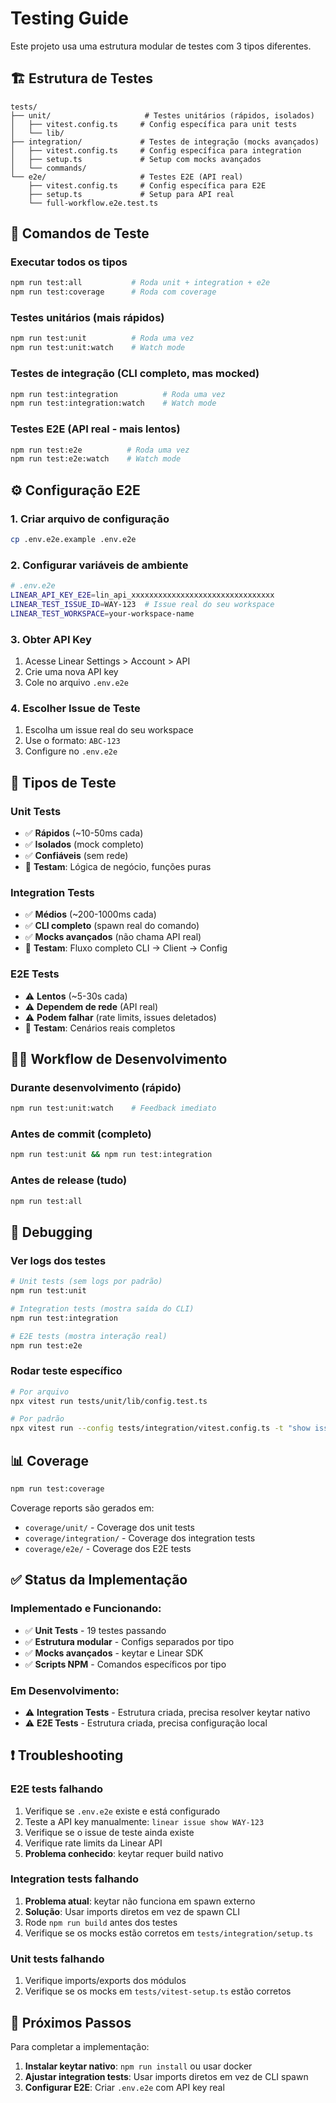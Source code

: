 # Testing Guide

Este projeto usa uma estrutura modular de testes com 3 tipos diferentes.

## 🏗️ Estrutura de Testes

```
tests/
├── unit/                     # Testes unitários (rápidos, isolados)
│   ├── vitest.config.ts     # Config específica para unit tests
│   └── lib/
├── integration/             # Testes de integração (mocks avançados)
│   ├── vitest.config.ts     # Config específica para integration
│   ├── setup.ts             # Setup com mocks avançados
│   └── commands/
└── e2e/                     # Testes E2E (API real)
    ├── vitest.config.ts     # Config específica para E2E
    ├── setup.ts             # Setup para API real
    └── full-workflow.e2e.test.ts
```

## 🚀 Comandos de Teste

### Executar todos os tipos
```bash
npm run test:all           # Roda unit + integration + e2e
npm run test:coverage      # Roda com coverage
```

### Testes unitários (mais rápidos)
```bash
npm run test:unit          # Roda uma vez
npm run test:unit:watch    # Watch mode
```

### Testes de integração (CLI completo, mas mocked)
```bash
npm run test:integration          # Roda uma vez
npm run test:integration:watch    # Watch mode
```

### Testes E2E (API real - mais lentos)
```bash
npm run test:e2e          # Roda uma vez
npm run test:e2e:watch    # Watch mode
```

## ⚙️ Configuração E2E

### 1. Criar arquivo de configuração
```bash
cp .env.e2e.example .env.e2e
```

### 2. Configurar variáveis de ambiente
```bash
# .env.e2e
LINEAR_API_KEY_E2E=lin_api_xxxxxxxxxxxxxxxxxxxxxxxxxxxxxxxx
LINEAR_TEST_ISSUE_ID=WAY-123  # Issue real do seu workspace
LINEAR_TEST_WORKSPACE=your-workspace-name
```

### 3. Obter API Key
1. Acesse Linear Settings > Account > API
2. Crie uma nova API key
3. Cole no arquivo `.env.e2e`

### 4. Escolher Issue de Teste
1. Escolha um issue real do seu workspace
2. Use o formato: `ABC-123`
3. Configure no `.env.e2e`

## 🎯 Tipos de Teste

### Unit Tests
- ✅ **Rápidos** (~10-50ms cada)
- ✅ **Isolados** (mock completo)
- ✅ **Confiáveis** (sem rede)
- 🎯 **Testam**: Lógica de negócio, funções puras

### Integration Tests
- ✅ **Médios** (~200-1000ms cada)
- ✅ **CLI completo** (spawn real do comando)
- ✅ **Mocks avançados** (não chama API real)
- 🎯 **Testam**: Fluxo completo CLI → Client → Config

### E2E Tests
- ⚠️ **Lentos** (~5-30s cada)
- ⚠️ **Dependem de rede** (API real)
- ⚠️ **Podem falhar** (rate limits, issues deletados)
- 🎯 **Testam**: Cenários reais completos

## 🏃‍♂️ Workflow de Desenvolvimento

### Durante desenvolvimento (rápido)
```bash
npm run test:unit:watch    # Feedback imediato
```

### Antes de commit (completo)
```bash
npm run test:unit && npm run test:integration
```

### Antes de release (tudo)
```bash
npm run test:all
```

## 🐛 Debugging

### Ver logs dos testes
```bash
# Unit tests (sem logs por padrão)
npm run test:unit

# Integration tests (mostra saída do CLI)
npm run test:integration

# E2E tests (mostra interação real)
npm run test:e2e
```

### Rodar teste específico
```bash
# Por arquivo
npx vitest run tests/unit/lib/config.test.ts

# Por padrão
npx vitest run --config tests/integration/vitest.config.ts -t "show issue"
```

## 📊 Coverage

```bash
npm run test:coverage
```

Coverage reports são gerados em:
- `coverage/unit/` - Coverage dos unit tests
- `coverage/integration/` - Coverage dos integration tests  
- `coverage/e2e/` - Coverage dos E2E tests

## ✅ **Status da Implementação**

### Implementado e Funcionando:
- ✅ **Unit Tests** - 19 testes passando
- ✅ **Estrutura modular** - Configs separados por tipo
- ✅ **Mocks avançados** - keytar e Linear SDK
- ✅ **Scripts NPM** - Comandos específicos por tipo

### Em Desenvolvimento:
- ⚠️ **Integration Tests** - Estrutura criada, precisa resolver keytar nativo
- ⚠️ **E2E Tests** - Estrutura criada, precisa configuração local

## ❗ Troubleshooting

### E2E tests falhando
1. Verifique se `.env.e2e` existe e está configurado
2. Teste a API key manualmente: `linear issue show WAY-123`
3. Verifique se o issue de teste ainda existe
4. Verifique rate limits da Linear API
5. **Problema conhecido**: keytar requer build nativo

### Integration tests falhando
1. **Problema atual**: keytar não funciona em spawn externo
2. **Solução**: Usar imports diretos em vez de spawn CLI
3. Rode `npm run build` antes dos testes
4. Verifique se os mocks estão corretos em `tests/integration/setup.ts`

### Unit tests falhando
1. Verifique imports/exports dos módulos
2. Verifique se os mocks em `tests/vitest-setup.ts` estão corretos

## 🔧 **Próximos Passos**

Para completar a implementação:

1. **Instalar keytar nativo**: `npm run install` ou usar docker
2. **Ajustar integration tests**: Usar imports diretos em vez de CLI spawn
3. **Configurar E2E**: Criar `.env.e2e` com API key real